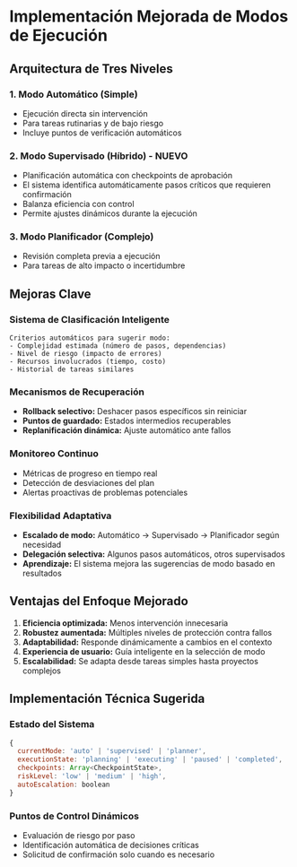 # Implementación Mejorada de Modos de Ejecución

## Arquitectura de Tres Niveles

### 1. Modo Automático (Simple)
- Ejecución directa sin intervención
- Para tareas rutinarias y de bajo riesgo
- Incluye puntos de verificación automáticos

### 2. Modo Supervisado (Híbrido) - **NUEVO**
- Planificación automática con checkpoints de aprobación
- El sistema identifica automáticamente pasos críticos que requieren confirmación
- Balanza eficiencia con control
- Permite ajustes dinámicos durante la ejecución

### 3. Modo Planificador (Complejo)
- Revisión completa previa a ejecución
- Para tareas de alto impacto o incertidumbre

## Mejoras Clave

### Sistema de Clasificación Inteligente
```
Criterios automáticos para sugerir modo:
- Complejidad estimada (número de pasos, dependencias)
- Nivel de riesgo (impacto de errores)
- Recursos involucrados (tiempo, costo)
- Historial de tareas similares
```

### Mecanismos de Recuperación
- **Rollback selectivo:** Deshacer pasos específicos sin reiniciar
- **Puntos de guardado:** Estados intermedios recuperables
- **Replanificación dinámica:** Ajuste automático ante fallos

### Monitoreo Continuo
- Métricas de progreso en tiempo real
- Detección de desviaciones del plan
- Alertas proactivas de problemas potenciales

### Flexibilidad Adaptativa
- **Escalado de modo:** Automático → Supervisado → Planificador según necesidad
- **Delegación selectiva:** Algunos pasos automáticos, otros supervisados
- **Aprendizaje:** El sistema mejora las sugerencias de modo basado en resultados

## Ventajas del Enfoque Mejorado

1. **Eficiencia optimizada:** Menos intervención innecesaria
2. **Robustez aumentada:** Múltiples niveles de protección contra fallos
3. **Adaptabilidad:** Responde dinámicamente a cambios en el contexto
4. **Experiencia de usuario:** Guía inteligente en la selección de modo
5. **Escalabilidad:** Se adapta desde tareas simples hasta proyectos complejos

## Implementación Técnica Sugerida

### Estado del Sistema
```javascript
{
  currentMode: 'auto' | 'supervised' | 'planner',
  executionState: 'planning' | 'executing' | 'paused' | 'completed',
  checkpoints: Array<CheckpointState>,
  riskLevel: 'low' | 'medium' | 'high',
  autoEscalation: boolean
}
```

### Puntos de Control Dinámicos
- Evaluación de riesgo por paso
- Identificación automática de decisiones críticas
- Solicitud de confirmación solo cuando es necesario